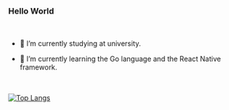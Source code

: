 ### Hello World

<!--
**minghaohao/minghaohao** is a ✨ _special_ ✨ repository because its `README.md` (this file) appears on your GitHub profile.

Here are some ideas to get you started:

- 🔭 I’m currently working on ...
- 🌱 I’m currently learning ...
- 👯 I’m looking to collaborate on ...
- 🤔 I’m looking for help with ...
- 💬 Ask me about ...
- 📫 How to reach me: ...
- 😄 Pronouns: ...
- ⚡ Fun fact: ...
-->

<br />

- 🔭 I’m currently studying at university.

- 🤔 I’m currently learning the Go language and the React Native framework.

<br />

[![Top Langs](https://github-readme-stats.vercel.app/api/top-langs/?username=minghaohao&layout=compact)](https://github.com/anuraghazra/github-readme-stats)
